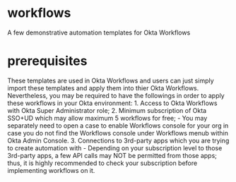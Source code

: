 # workflows
A few demonstrative automation templates for Okta Workflows

# prerequisites

These templates are used in Okta Workflows and users can just simply import these templates and apply them into thier Okta Workflows.
Nevertheless, you may be required to have the followings in order to apply these workflows in your Okta environment:
    1. Access to Okta Workflows with Okta Super Administrator role;
    2. Minimum subscription of Okta SSO+UD which may allow maximum 5 workflows for free;
      - You may separately need to open a case to enable Workflows console for your org in case you do not find the Workflows console under Workflows menub within Okta Admin Console. 
    3. Connections to 3rd-party apps which you are trying to create automation with
      - Depending on your subscription level to those 3rd-party apps, a few API calls may NOT be permitted from those apps; thus, it is highly recommended to check your subscription before implementing workflows on it. 
